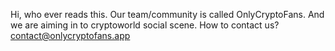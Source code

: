 Hi, who ever reads this.
Our team/community is called OnlyCryptoFans.
And we are aiming in to cryptoworld social scene.
How to contact us? contact@onlycryptofans.app
